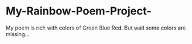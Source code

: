 # My-Rainbow-Poem-Project-
My poem is rich with colors of 
Green 
Blue 
Red.
But wait some colors are missing...
